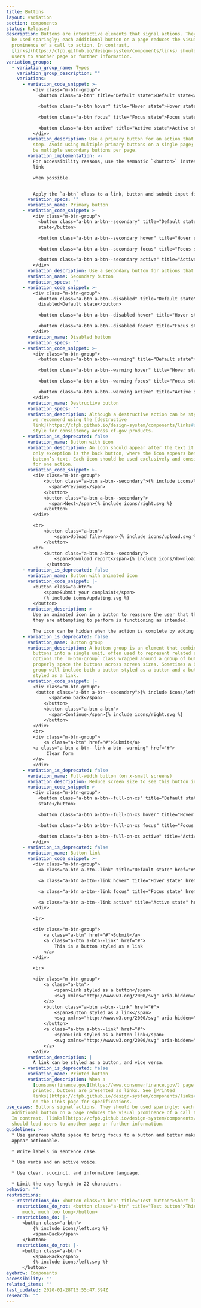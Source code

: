 ```yaml
---
title: Buttons
layout: variation
section: components
status: Released
description: Buttons are interactive elements that signal actions. They should
  be used sparingly; each additional button on a page reduces the visual
  prominence of a call to action. In contrast,
  [links](https://cfpb.github.io/design-system/components/links) should lead
  users to another page or further information.
variation_groups:
  - variation_group_name: Types
    variation_group_description: ""
    variations:
      - variation_code_snippet: >-
          <div class="m-btn-group">
            <button class="a-btn" title="Default state">Default state</button>

            <button class="a-btn hover" title="Hover state">Hover state</button>

            <button class="a-btn focus" title="Focus state">Focus state</button>

            <button class="a-btn active" title="Active state">Active state</button>
          </div>
        variation_description: Use a primary button for an action that goes to the next
          step. Avoid using multiple primary buttons on a single page; there can
          be multiple secondary buttons per page.
        variation_implementation: >-
          For accessibility reasons, use the semantic `<button>` instead of a
          link

          when possible.


          Apply the `a-btn` class to a link, button and submit input field to receive the atomic button styles. For more information, see [cf.gov refresh documentation on atomic styles](https://cfpb.github.io/consumerfinance.gov/atomic-structure/).
        variation_specs: ""
        variation_name: Primary button
      - variation_code_snippet: >-
          <div class="m-btn-group">
            <button class="a-btn a-btn--secondary" title="Default state">Default
            state</button>

            <button class="a-btn a-btn--secondary hover" title="Hover state">Hover state</button>

            <button class="a-btn a-btn--secondary focus" title="Focus state">Focus state</button>

            <button class="a-btn a-btn--secondary active" title="Active state">Active state</button>
          </div>
        variation_description: Use a secondary button for actions that happen on the current page.
        variation_name: Secondary button
        variation_specs: ""
      - variation_code_snippet: >-
          <div class="m-btn-group">
            <button class="a-btn a-btn--disabled" title="Default state"
            disabled>Default state</button>

            <button class="a-btn a-btn--disabled hover" title="Hover state" disabled>Hover state</button>

            <button class="a-btn a-btn--disabled focus" title="Focus state" disabled>Focus state</button>
          </div>
        variation_name: Disabled button
        variation_specs: ""
      - variation_code_snippet: >-
          <div class="m-btn-group">
            <button class="a-btn a-btn--warning" title="Default state">Default state</button>

            <button class="a-btn a-btn--warning hover" title="Hover state">Hover state</button>

            <button class="a-btn a-btn--warning focus" title="Focus state">Focus state</button>

            <button class="a-btn a-btn--warning active" title="Active state">Active state</button>
          </div>
        variation_name: Destructive button
        variation_specs: ""
        variation_description: Although a destructive action can be styled as a button,
          we recommend using the [destructive
          link](https://cfpb.github.io/design-system/components/links#destructive-link)
          style for consistency across cf.gov products.
      - variation_is_deprecated: false
        variation_name: Button with icon
        variation_description: An icon should appear after the text it represents. The
          only exception is the back button, where the icon appears before the
          button’s text. Each icon should be used exclusively and consistently
          for one action.
        variation_code_snippet: >-
          <div class="m-btn-group">
              <button class="a-btn a-btn--secondary">{% include icons/left.svg %}
                <span>Previous</span>
              </button>
              <button class="a-btn a-btn--secondary">
                <span>Next</span>{% include icons/right.svg %}
              </button>
          </div>

          <br>
              <button class="a-btn">
                  <span>Upload file</span>{% include icons/upload.svg %}
              </button>
          <br>
              <button class="a-btn a-btn--secondary">
                  <span>Download report</span>{% include icons/download.svg %}
               </button>
      - variation_is_deprecated: false
        variation_name: Button with animated icon
        variation_code_snippet: |-
          <button class="a-btn">
              <span>Submit your complaint</span>
              {% include icons/updating.svg %}
          </button>
        variation_description: >
          Use an animated icon in a button to reassure the user that the action
          they are attempting to perform is functioning as intended.

          The icon can be hidden when the action is complete by adding the `a-btn--hide-icon` class to the button.
      - variation_is_deprecated: false
        variation_name: Button group
        variation_description: A button group is an element that combines multiple
          buttons into a single unit, often used to represent related actions or
          options.The `m-btn-group` class wrapped around a group of buttons will
          properly space the buttons across screen sizes. Sometimes a button
          group will include both a button styled as a button and a button
          styled as a link.
        variation_code_snippet: |-
          <div class="m-btn-group">
           <button class="a-btn a-btn--secondary">{% include icons/left.svg %}
                <span>Go back</span>
              </button>
              <button class="a-btn a-btn">
                <span>Continue</span>{% include icons/right.svg %}
              </button>
          </div>
          <br>
          <div class="m-btn-group">
              <a class="a-btn" href="#">Submit</a>
          <a class="a-btn a-btn--link a-btn--warning" href="#">
               Clear form
          </a>
          </div>
      - variation_is_deprecated: false
        variation_name: Full-width button (on x-small screens)
        variation_description: Reduce screen size to see this button in action.
        variation_code_snippet: >-
          <div class="m-btn-group">
            <button class="a-btn a-btn--full-on-xs" title="Default state">Default
            state</button>

            <button class="a-btn a-btn--full-on-xs hover" title="Hover state">Hover state</button>

            <button class="a-btn a-btn--full-on-xs focus" title="Focus state">Focus state</button>

            <button class="a-btn a-btn--full-on-xs active" title="Active state">Active state</button>
          </div>
      - variation_is_deprecated: false
        variation_name: Button link
        variation_code_snippet: >-
          <div class="m-btn-group">
            <a class="a-btn a-btn--link" title="Default state" href="#">Default state</button>

            <a class="a-btn a-btn--link hover" title="Hover state" href="#">Hover state</button>

            <a class="a-btn a-btn--link focus" title="Focus state" href="#">Focus state</button>

            <a class="a-btn a-btn--link active" title="Active state" href="#">Active state</button>
          </div>

          <br>

          <div class="m-btn-group">
              <a class="a-btn" href="#">Submit</a>
              <a class="a-btn a-btn--link" href="#">
                  This is a button styled as a link
              </a>
          </div>

          <br>

          <div class="m-btn-group">
              <a class="a-btn">
                  <span>Link styled as a button</span>
                  <svg xmlns="http://www.w3.org/2000/svg" aria-hidden="true" class="cf-icon-svg cf-icon-svg--download" viewBox="0 0 12 19"><path d="M11.16 16.153a.477.477 0 0 1-.476.475H1.316a.476.476 0 0 1-.475-.475V3.046a.476.476 0 0 1 .475-.475h6.95l2.893 2.893zm-1.11-9.925H8.059a.575.575 0 0 1-.574-.573V3.679H1.95v11.84h8.102zm-1.234 5.604L6.388 14.26a.554.554 0 0 1-.784 0l-2.428-2.428a.554.554 0 1 1 .783-.784l1.483 1.482V7.41a.554.554 0 1 1 1.108 0v5.12l1.482-1.482a.554.554 0 0 1 .784.783z"></path></svg>
              </a>
              <button class="a-btn a-btn--link" href="#">
                  <span>Button styled as a link</span>
                  <svg xmlns="http://www.w3.org/2000/svg" aria-hidden="true" class="cf-icon-svg cf-icon-svg--download" viewBox="0 0 12 19"><path d="M11.16 16.153a.477.477 0 0 1-.476.475H1.316a.476.476 0 0 1-.475-.475V3.046a.476.476 0 0 1 .475-.475h6.95l2.893 2.893zm-1.11-9.925H8.059a.575.575 0 0 1-.574-.573V3.679H1.95v11.84h8.102zm-1.234 5.604L6.388 14.26a.554.554 0 0 1-.784 0l-2.428-2.428a.554.554 0 1 1 .783-.784l1.483 1.482V7.41a.554.554 0 1 1 1.108 0v5.12l1.482-1.482a.554.554 0 0 1 .784.783z"></path></svg>
              </button>
              <a class="a-btn a-btn--link" href="#">
                  <span>Link styled as a button link</span>
                  <svg xmlns="http://www.w3.org/2000/svg" aria-hidden="true" class="cf-icon-svg cf-icon-svg--external-link" viewBox="0 0 14 19"><path d="M13.017 3.622v4.6a.554.554 0 0 1-1.108 0V4.96L9.747 7.122a1.7 1.7 0 0 1 .13.646v5.57A1.664 1.664 0 0 1 8.215 15h-5.57a1.664 1.664 0 0 1-1.662-1.663v-5.57a1.664 1.664 0 0 1 1.662-1.662h5.57A1.65 1.65 0 0 1 9 6.302l2.126-2.126H7.863a.554.554 0 1 1 0-1.108h4.6a.554.554 0 0 1 .554.554M8.77 8.1l-2.844 2.844a.554.554 0 0 1-.784-.783l2.947-2.948H2.645a.555.555 0 0 0-.554.555v5.57a.555.555 0 0 0 .554.553h5.57a.555.555 0 0 0 .554-.554z"></path></svg>
              </a>
          </div>
        variation_description: |
          A link can be styled as a button, and vice versa.
      - variation_is_deprecated: false
        variation_name: Printed button
        variation_description: When a
          [consumerfinance.gov](https://www.consumerfinance.gov/) page is
          printed, buttons are presented as links. See [Printed
          links](https://cfpb.github.io/design-system/components/links#printed-links)
          on the Links page for specifications.
use_cases: Buttons signal actions. They should be used sparingly; each
  additional button on a page reduces the visual prominence of a call to action.
  In contrast, [links](https://cfpb.github.io/design-system/components/links)
  should lead users to another page or further information.
guidelines: >-
  * Use generous white space to bring focus to a button and better make it
  appear actionable.

  * Write labels in sentence case.

  * Use verbs and an active voice.

  * Use clear, succinct, and informative language.

  * Limit the copy length to 22 characters.
behavior: ""
restrictions:
  - restrictions_do: <button class="a-btn" title="Test button">Short label</button>
    restrictions_do_not: <button class="a-btn" title="Test button">This label is
      much, much too long</button>
  - restrictions_do: |-
      <button class="a-btn">
          {% include icons/left.svg %}
          <span>Back</span>
      </button>
    restrictions_do_not: |-
      <button class="a-btn">
          <span>Back</span>
          {% include icons/left.svg %}
      </button>
eyebrow: Components
accessibility: ""
related_items: ""
last_updated: 2020-01-28T15:55:47.394Z
research: ""
---
```

